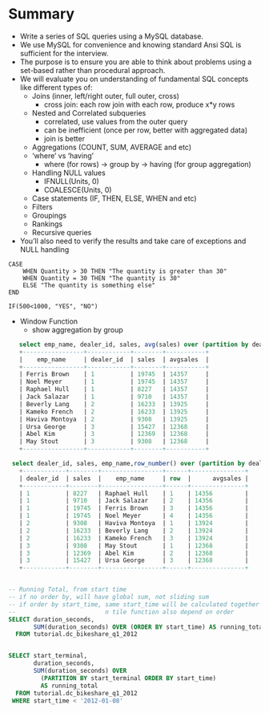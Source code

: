 # Summary

- Write a series of SQL queries using a MySQL database.
- We use MySQL for convenience and knowing standard Ansi SQL is sufficient for the interview.
- The purpose is to ensure you are able to think about problems using a set-based rather than procedural approach.
- We will evaluate you on understanding of fundamental SQL concepts like different types of:
   - Joins (inner, left/right outer, full outer, cross)
     - cross join: each row join with each row, produce x*y rows
   - Nested and Correlated subqueries
     - correlated, use values from the outer query
     - can be inefficient (once per row, better with aggregated data)
     - join is better
   - Aggregations (COUNT, SUM, AVERAGE and etc)
   - ‘where’ vs ‘having’
     - where (for rows) -> group by -> having (for group aggregation)
   - Handling NULL values
     - IFNULL(Units, 0)
     - COALESCE(Units, 0)
   - Case statements (IF, THEN, ELSE, WHEN and etc)
   - Filters
   - Groupings
   - Rankings
   - Recursive queries
- You’ll also need to verify the results and take care of exceptions and NULL handling

```
CASE
    WHEN Quantity > 30 THEN "The quantity is greater than 30"
    WHEN Quantity = 30 THEN "The quantity is 30"
    ELSE "The quantity is something else"
END

IF(500<1000, "YES", "NO")
```


- Window Function
  - show aggregation by group

```sql
   select emp_name, dealer_id, sales, avg(sales) over (partition by dealer_id) as avgsales from q1_sales;
   +-----------------+------------+--------+-----------+
   |    emp_name     | dealer_id  | sales  | avgsales  |
   +-----------------+------------+--------+-----------+
   | Ferris Brown    | 1          | 19745  | 14357     |
   | Noel Meyer      | 1          | 19745  | 14357     |
   | Raphael Hull    | 1          | 8227   | 14357     |
   | Jack Salazar    | 1          | 9710   | 14357     |
   | Beverly Lang    | 2          | 16233  | 13925     |
   | Kameko French   | 2          | 16233  | 13925     |
   | Haviva Montoya  | 2          | 9308   | 13925     |
   | Ursa George     | 3          | 15427  | 12368     |
   | Abel Kim        | 3          | 12369  | 12368     |
   | May Stout       | 3          | 9308   | 12368     |
   +-----------------+------------+--------+-----------+

 select dealer_id, sales, emp_name,row_number() over (partition by dealer_id order by sales) as `row`,avg(sales) over (partition by dealer_id) as avgsales from q1_sales;
   +------------+--------+-----------------+------+---------------+
   | dealer_id  | sales  |    emp_name     | row  |      avgsales |
   +------------+--------+-----------------+------+---------------+
   | 1          | 8227   | Raphael Hull    | 1    | 14356         |
   | 1          | 9710   | Jack Salazar    | 2    | 14356         |
   | 1          | 19745  | Ferris Brown    | 3    | 14356         |
   | 1          | 19745  | Noel Meyer      | 4    | 14356         |
   | 2          | 9308   | Haviva Montoya  | 1    | 13924         |
   | 2          | 16233  | Beverly Lang    | 2    | 13924         |
   | 2          | 16233  | Kameko French   | 3    | 13924         |
   | 3          | 9308   | May Stout       | 1    | 12368         |
   | 3          | 12369  | Abel Kim        | 2    | 12368         |
   | 3          | 15427  | Ursa George     | 3    | 12368         |
   +------------+--------+-----------------+------+---------------+


-- Running Total, from start time
-- if no order by, will have global sum, not sliding sum
-- if order by start_time, same start_time will be calculated together
--                         n tile function also depend on order
SELECT duration_seconds,
       SUM(duration_seconds) OVER (ORDER BY start_time) AS running_total
  FROM tutorial.dc_bikeshare_q1_2012


SELECT start_terminal,
       duration_seconds,
       SUM(duration_seconds) OVER
         (PARTITION BY start_terminal ORDER BY start_time)
         AS running_total
  FROM tutorial.dc_bikeshare_q1_2012
 WHERE start_time < '2012-01-08'

```
